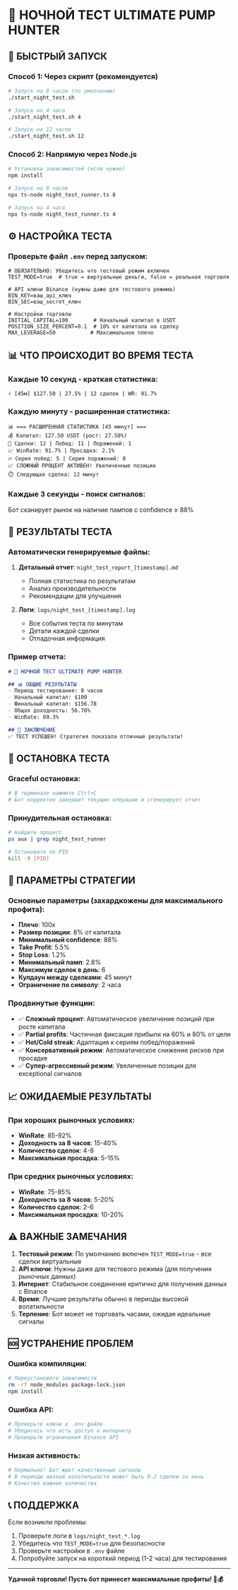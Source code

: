 # 🌙 НОЧНОЙ ТЕСТ ULTIMATE PUMP HUNTER

## 🚀 БЫСТРЫЙ ЗАПУСК

### Способ 1: Через скрипт (рекомендуется)
```bash
# Запуск на 8 часов (по умолчанию)
./start_night_test.sh

# Запуск на 4 часа
./start_night_test.sh 4

# Запуск на 12 часов
./start_night_test.sh 12
```

### Способ 2: Напрямую через Node.js
```bash
# Установка зависимостей (если нужно)
npm install

# Запуск на 8 часов
npx ts-node night_test_runner.ts 8

# Запуск на 4 часа  
npx ts-node night_test_runner.ts 4
```

## ⚙️ НАСТРОЙКА ТЕСТА

### Проверьте файл `.env` перед запуском:

```env
# ОБЯЗАТЕЛЬНО: Убедитесь что тестовый режим включен
TEST_MODE=true  # true = виртуальные деньги, false = реальная торговля

# API ключи Binance (нужны даже для тестового режима)
BIN_KEY=ваш_api_ключ
BIN_SEC=ваш_secret_ключ

# Настройки торговли
INITIAL_CAPITAL=100        # Начальный капитал в USDT
POSITION_SIZE_PERCENT=0.1  # 10% от капитала на сделку
MAX_LEVERAGE=50           # Максимальное плечо
```

## 📊 ЧТО ПРОИСХОДИТ ВО ВРЕМЯ ТЕСТА

### Каждые 10 секунд - краткая статистика:
```
⚡ [45м] $127.50 | 27.5% | 12 сделок | WR: 91.7%
```

### Каждую минуту - расширенная статистика:
```
📊 === РАСШИРЕННАЯ СТАТИСТИКА [45 минут] ===
💰 Капитал: 127.50 USDT (рост: 27.50%)
🎯 Сделки: 12 | Побед: 11 | Поражений: 1
📈 WinRate: 91.7% | Просадка: 2.1%
🔥 Серия побед: 5 | Серия поражений: 0
📈 СЛОЖНЫЙ ПРОЦЕНТ АКТИВЕН! Увеличенные позиции
⏱️ Следующая сделка: 12 минут
```

### Каждые 3 секунды - поиск сигналов:
Бот сканирует рынок на наличие пампов с confidence ≥ 88%

## 📄 РЕЗУЛЬТАТЫ ТЕСТА

### Автоматически генерируемые файлы:

1. **Детальный отчет**: `night_test_report_[timestamp].md`
   - Полная статистика по результатам
   - Анализ производительности
   - Рекомендации для улучшения

2. **Логи**: `logs/night_test_[timestamp].log`
   - Все события теста по минутам
   - Детали каждой сделки
   - Отладочная информация

### Пример отчета:
```markdown
# 🌙 НОЧНОЙ ТЕСТ ULTIMATE PUMP HUNTER

## 📊 ОБЩИЕ РЕЗУЛЬТАТЫ
- Период тестирования: 8 часов
- Начальный капитал: $100
- Финальный капитал: $156.78
- Общая доходность: 56.78%
- WinRate: 89.3%

## 🎉 ЗАКЛЮЧЕНИЕ
✅ ТЕСТ УСПЕШЕН! Стратегия показала отличные результаты!
```

## 🛑 ОСТАНОВКА ТЕСТА

### Graceful остановка:
```bash
# В терминале нажмите Ctrl+C
# Бот корректно завершит текущие операции и сгенерирует отчет
```

### Принудительная остановка:
```bash
# Найдите процесс
ps aux | grep night_test_runner

# Остановите по PID
kill -9 [PID]
```

## 🔧 ПАРАМЕТРЫ СТРАТЕГИИ

### Основные параметры (захардкожены для максимального профита):
- **Плечо**: 100x
- **Размер позиции**: 8% от капитала
- **Минимальный confidence**: 88%
- **Take Profit**: 5.5%
- **Stop Loss**: 1.2%
- **Минимальный памп**: 2.8%
- **Максимум сделок в день**: 6
- **Кулдаун между сделками**: 45 минут
- **Ограничение по символу**: 2 часа

### Продвинутые функции:
- ✅ **Сложный процент**: Автоматическое увеличение позиций при росте капитала
- ✅ **Partial profits**: Частичная фиксация прибыли на 60% и 80% от цели
- ✅ **Hot/Cold streak**: Адаптация к сериям побед/поражений
- ✅ **Консервативный режим**: Автоматическое снижение рисков при просадке
- ✅ **Супер-агрессивный режим**: Увеличенные позиции для exceptional сигналов

## 📈 ОЖИДАЕМЫЕ РЕЗУЛЬТАТЫ

### При хороших рыночных условиях:
- **WinRate**: 85-92%
- **Доходность за 8 часов**: 15-40%
- **Количество сделок**: 4-8
- **Максимальная просадка**: 5-15%

### При средних рыночных условиях:
- **WinRate**: 75-85%
- **Доходность за 8 часов**: 5-20%
- **Количество сделок**: 2-6
- **Максимальная просадка**: 10-20%

## ⚠️ ВАЖНЫЕ ЗАМЕЧАНИЯ

1. **Тестовый режим**: По умолчанию включен `TEST_MODE=true` - все сделки виртуальные
2. **API ключи**: Нужны даже для тестового режима (для получения рыночных данных)
3. **Интернет**: Стабильное соединение критично для получения данных с Binance
4. **Время**: Лучшие результаты обычно в периоды высокой волатильности
5. **Терпение**: Бот может не торговать часами, ожидая идеальные сигналы

## 🆘 УСТРАНЕНИЕ ПРОБЛЕМ

### Ошибка компиляции:
```bash
# Переустановите зависимости
rm -rf node_modules package-lock.json
npm install
```

### Ошибка API:
```bash
# Проверьте ключи в .env файле
# Убедитесь что есть доступ к интернету
# Проверьте ограничения Binance API
```

### Низкая активность:
```bash
# Нормально! Бот ждет качественные сигналы
# В периоды низкой волатильности может быть 0-2 сделки за ночь
# Качество важнее количества
```

## 📞 ПОДДЕРЖКА

Если возникли проблемы:
1. Проверьте логи в `logs/night_test_*.log`
2. Убедитесь что `TEST_MODE=true` для безопасности
3. Проверьте настройки в `.env` файле
4. Попробуйте запуск на короткий период (1-2 часа) для тестирования

---

**Удачной торговли! Пусть бот принесет максимальные профиты! 🚀💰**
